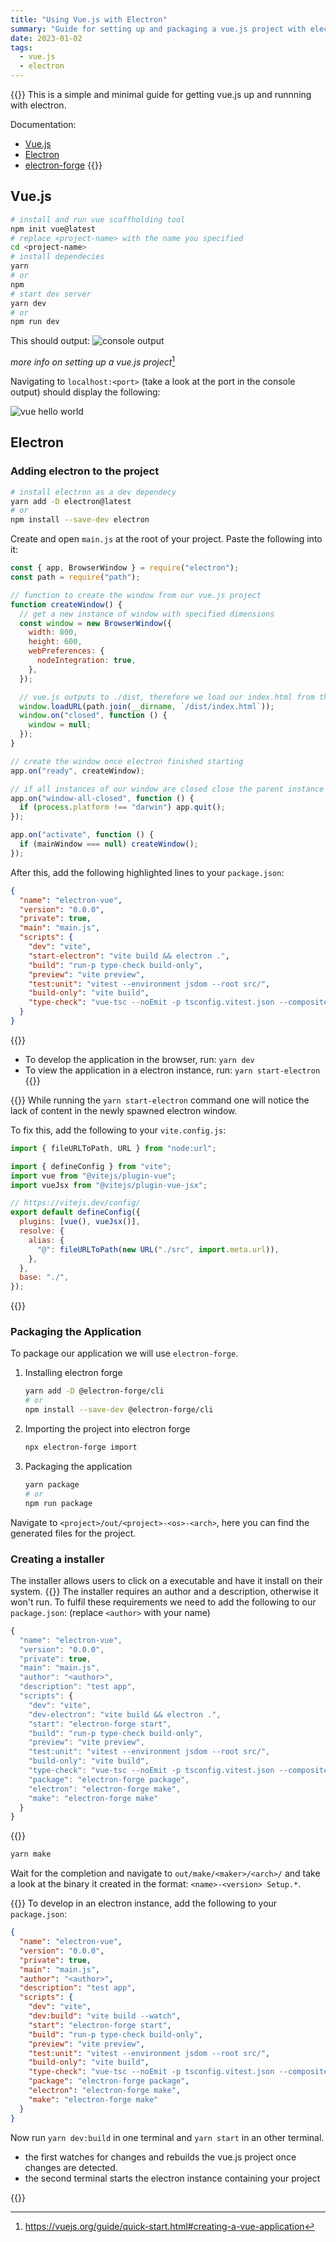 ```yaml
---
title: "Using Vue.js with Electron"
summary: "Guide for setting up and packaging a vue.js project with electron and vite"
date: 2023-01-02
tags:
  - vue.js
  - electron
---
```


{{<callout type="Abstract">}}
This is a simple and minimal guide for getting vue.js up and runnning with electron.

Documentation:

- [Vue.js](https://vuejs.org/guide/introduction.html)
- [Electron](https://www.electronjs.org/)
- [electron-forge](https://www.electronforge.io/)
  {{</callout>}}

## Vue.js

```bash
# install and run vue scaffholding tool
npm init vue@latest
# replace <project-name> with the name you specified
cd <project-name>
# install dependecies
yarn
# or
npm
# start dev server
yarn dev
# or
npm run dev
```

This should output:
![console output](/vue-electron/vite.png)

_more info on setting up a vue.js project_[^1]

Navigating to `localhost:<port>` (take a look at the port in the console output) should display the following:

![vue hello world](/vue-electron/vue-hello-world.png)

## Electron

### Adding electron to the project

```bash
# install electron as a dev dependecy
yarn add -D electron@latest
# or
npm install --save-dev electron
```

Create and open `main.js` at the root of your project. Paste the following into it:

```javascript
const { app, BrowserWindow } = require("electron");
const path = require("path");

// function to create the window from our vue.js project
function createWindow() {
  // get a new instance of window with specified dimensions
  const window = new BrowserWindow({
    width: 800,
    height: 600,
    webPreferences: {
      nodeIntegration: true,
    },
  });

  // vue.js outputs to ./dist, therefore we load our index.html from there
  window.loadURL(path.join(__dirname, `/dist/index.html`));
  window.on("closed", function () {
    window = null;
  });
}

// create the window once electron finished starting
app.on("ready", createWindow);

// if all instances of our window are closed close the parent instance
app.on("window-all-closed", function () {
  if (process.platform !== "darwin") app.quit();
});

app.on("activate", function () {
  if (mainWindow === null) createWindow();
});
```

After this, add the following highlighted lines to your `package.json`:

```json {hl_lines=[5, 8]}
{
  "name": "electron-vue",
  "version": "0.0.0",
  "private": true,
  "main": "main.js",
  "scripts": {
    "dev": "vite",
    "start-electron": "vite build && electron .",
    "build": "run-p type-check build-only",
    "preview": "vite preview",
    "test:unit": "vitest --environment jsdom --root src/",
    "build-only": "vite build",
    "type-check": "vue-tsc --noEmit -p tsconfig.vitest.json --composite false"
  }
}
```

{{<callout type="Tip">}}

- To develop the application in the browser, run: `yarn dev`
- To view the application in a electron instance, run: `yarn start-electron`
  {{</callout>}}

{{<callout type="Warning">}}
While running the `yarn start-electron` command one will notice the lack of content in the newly spawned electron window.

To fix this, add the following to your `vite.config.js`:

```javascript {hl_lines=[17]}
import { fileURLToPath, URL } from "node:url";

import { defineConfig } from "vite";
import vue from "@vitejs/plugin-vue";
import vueJsx from "@vitejs/plugin-vue-jsx";

// https://vitejs.dev/config/
export default defineConfig({
  plugins: [vue(), vueJsx()],
  resolve: {
    alias: {
      "@": fileURLToPath(new URL("./src", import.meta.url)),
    },
  },
  base: "./",
});
```

{{</callout>}}

### Packaging the Application

To package our application we will use `electron-forge`.

1. Installing electron forge
   ```bash
   yarn add -D @electron-forge/cli
   # or
   npm install --save-dev @electron-forge/cli
   ```
2. Importing the project into electron forge
   ```bash
   npx electron-forge import
   ```
3. Packaging the application
   ```bash
   yarn package
   # or
   npm run package
   ```

Navigate to `<project>/out/<project>-<os>-<arch>`, here you can find the generated files for the project.

### Creating a installer

The installer allows users to click on a executable and have it install on their system.
{{<callout type="Tip">}}
The installer requires an author and a description, otherwise it won't run. To fulfil these requirements we need to add the following to our `package.json`: (replace `<author>` with your name)

```javascript {hl_lines=[6,7]}
{
  "name": "electron-vue",
  "version": "0.0.0",
  "private": true,
  "main": "main.js",
  "author": "<author>",
  "description": "test app",
  "scripts": {
    "dev": "vite",
    "dev-electron": "vite build && electron .",
    "start": "electron-forge start",
    "build": "run-p type-check build-only",
    "preview": "vite preview",
    "test:unit": "vitest --environment jsdom --root src/",
    "build-only": "vite build",
    "type-check": "vue-tsc --noEmit -p tsconfig.vitest.json --composite false",
    "package": "electron-forge package",
    "electron": "electron-forge make",
    "make": "electron-forge make"
  }
}
```

{{</callout>}}

```bash
yarn make
```

Wait for the completion and navigate to `out/make/<maker>/<arch>/` and take a look at the binary it created in the format: `<name>-<version> Setup.*`.

{{<callout type="PS - Update">}}
To develop in an electron instance, add the following to your `package.json`:

```json {hl_lines=["10"]}
{
  "name": "electron-vue",
  "version": "0.0.0",
  "private": true,
  "main": "main.js",
  "author": "<author>",
  "description": "test app",
  "scripts": {
    "dev": "vite",
    "dev:build": "vite build --watch",
    "start": "electron-forge start",
    "build": "run-p type-check build-only",
    "preview": "vite preview",
    "test:unit": "vitest --environment jsdom --root src/",
    "build-only": "vite build",
    "type-check": "vue-tsc --noEmit -p tsconfig.vitest.json --composite false",
    "package": "electron-forge package",
    "electron": "electron-forge make",
    "make": "electron-forge make"
  }
}
```

Now run `yarn dev:build` in one terminal and `yarn start` in an other terminal.

- the first watches for changes and rebuilds the vue.js project once changes are detected.
- the second terminal starts the electron instance containing your project

{{</callout>}}

[^1]: https://vuejs.org/guide/quick-start.html#creating-a-vue-application
